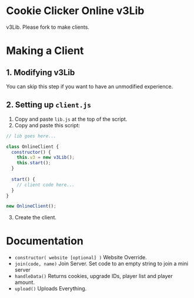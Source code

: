 # Cookie Clicker Online v3Lib
v3Lib. Please fork to make clients.

# Making a Client
## 1. Modifying v3Lib
You can skip this step if you want to have an unmodified experience.
## 2. Setting up ```client.js```
1. Copy and paste ```lib.js``` at the top of the script.
2. Copy and paste this script:
```js
// lib goes here...

class OnlineClient {
  constructor() {
    this.v3 = new v3Lib();
    this.start();
  }
  
  start() {
    // client code here...
  }
}

new OnlineClient();
```
3. Create the client.

# Documentation

- ```constructor( website [optional] )``` Website Override.
- ```join(code, name)``` Join Server. Set code to an empty string to join a mini server
- ```handleData()```  Returns cookies, upgrade IDs, player list and player amount.
- ```upload()``` Uploads Everything.
